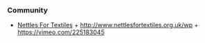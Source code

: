 ### Community

- [Nettles For Textiles](https://www.facebook.com/groups/1648679398499874) + http://www.nettlesfortextiles.org.uk/wp + https://vimeo.com/225183045
